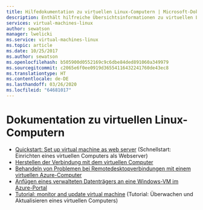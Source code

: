 ```yaml
---
title: Hilfedokumentation zu virtuellen Linux-Computern | Microsoft-Dokumentation
description: Enthält hilfreiche Übersichtsinformationen zu virtuellen Linux-Computern im Azure-Portal.
services: virtual-machines-linux
author: sewatson
manager: lwelicki
ms.service: virtual-machines-linux
ms.topic: article
ms.date: 10/25/2017
ms.author: sewatson
ms.openlocfilehash: b505900d0552169c9c6dbe84ded891060a349979
ms.sourcegitcommit: c2065e6f0ee0919d36554116432241760de43ec8
ms.translationtype: HT
ms.contentlocale: de-DE
ms.lasthandoff: 03/26/2020
ms.locfileid: "64681017"
---
```

# <a name="linux-virtual-machines-documentation"></a>Dokumentation zu virtuellen Linux-Computern

- [Quickstart: Set up virtual machine as web server](/azure/virtual-machines/linux/quick-create-portal/?WT.mc_id=UIHelpPilot) (Schnellstart: Einrichten eines virtuellen Computers als Webserver)
- [Herstellen der Verbindung mit dem virtuellen Computer](/azure/virtual-machines/linux/quick-create-portal#connect-to-virtual-machine/?WT.mc_id=UIHelpPilot)
- [Behandeln von Problemen bei Remotedesktopverbindungen mit einem virtuellen Azure-Computer](/azure/virtual-machines/linux/troubleshoot-ssh-connection/?WT.mc_id=UIHelpPilot)
- [Anfügen eines verwalteten Datenträgers an eine Windows-VM im Azure-Portal](/azure/virtual-machines/linux/attach-disk-portal/?WT.mc_id=UIHelpPilot)
- [Tutorial: monitor and update virtual machine](/azure/virtual-machines/linux/tutorial-monitoring/?WT.mc_id=UIHelpPilot) (Tutorial: Überwachen und Aktualisieren eines virtuellen Computers)
